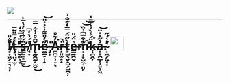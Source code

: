 <gif align="center"> 
  <img src="https://media3.giphy.com/media/ihkiOFNsjcVVTgQHLe/giphy.gif?cid=ecf05e47yrm0r02nk193ekbiaww2cqabl515isyqb9rng6bk&rid=giphy.gif&ct=g" />
</gif>

---

<h1>I̸͙̞͖̗̠͉͕̦̐̎ţ̶͉̤͙̫̙̽́̅̎͂̅'̶̺̮͍͔͙͑̄͑̅̇̒̕s̵̛̳̫̫͓̲̺̈́͋͒̓̔̅͐͜ ̸̛̘̣͛́̔̓͆m̷̢̰̯̰͔̫̮̆̂̊͗͋̿͜e̷̼͇̠͎̟̋̓̎͌̾͐̇̎̚͝ ̵̡͎̎A̴̪̪̞̹̠̓̃̊͘ͅr̵̦͈̫̝̝̈̀t̷̙̺̖̬̝̺̗̺̯̹̀̋̈́̿̒͊̐͗e̶̳̰̯̬͛̈́̎m̷̛͔͕͙̬̼̘͈̙͊͒̅͆͗̏̚͝͝k̴̜̪̭̦̈́̾̀͗̀͆̄̔͘ả̵̩̩̯̲̩̹͈̹͖̋̽̽̈͝.̴̛̛̟͖̗̤͙̩̔̾́̋</a> 
<img src="https://github.com/blackcater/blackcater/raw/main/images/Hi.gif" height="32"/></h1>
